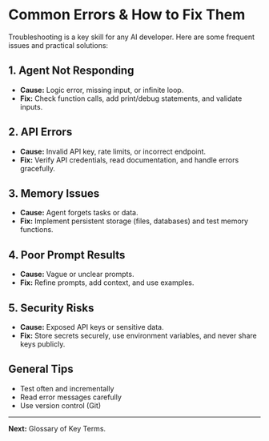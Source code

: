 
# Common Errors & How to Fix Them

Troubleshooting is a key skill for any AI developer. Here are some frequent issues and practical solutions:

## 1. Agent Not Responding
- **Cause:** Logic error, missing input, or infinite loop.
- **Fix:** Check function calls, add print/debug statements, and validate inputs.

## 2. API Errors
- **Cause:** Invalid API key, rate limits, or incorrect endpoint.
- **Fix:** Verify API credentials, read documentation, and handle errors gracefully.

## 3. Memory Issues
- **Cause:** Agent forgets tasks or data.
- **Fix:** Implement persistent storage (files, databases) and test memory functions.

## 4. Poor Prompt Results
- **Cause:** Vague or unclear prompts.
- **Fix:** Refine prompts, add context, and use examples.

## 5. Security Risks
- **Cause:** Exposed API keys or sensitive data.
- **Fix:** Store secrets securely, use environment variables, and never share keys publicly.

## General Tips
- Test often and incrementally
- Read error messages carefully
- Use version control (Git)

---
**Next:** Glossary of Key Terms.